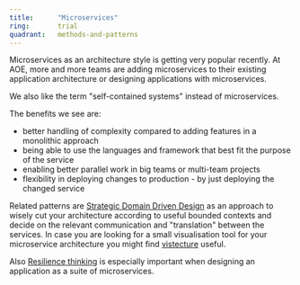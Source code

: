 ```yaml
---
title:      "Microservices"
ring:       trial
quadrant:   methods-and-patterns
---
```


Microservices as an architecture style is getting very popular recently. At AOE, more and more teams are adding microservices to their existing application architecture or designing applications with microservices.

We also like the term "self-contained systems" instead of microservices.

The benefits we see are:

*  better handling of complexity compared to adding features in a monolithic approach
*  being able to use the languages and framework that best fit the purpose of the service
*  enabling better parallel work in big teams or multi-team projects
*  flexibility in deploying changes to production - by just deploying the changed service

Related patterns are [Strategic Domain Driven Design](/methods-and-patterns/strategic-domain-driven-design.html) as an approach to wisely cut your architecture according to useful bounded contexts and decide on the relevant communication and "translation" between the services.
In case you are looking for a small visualisation tool for your microservice architecture you might find [vistecture](https://github.com/AOEpeople/vistecture/) useful.

Also [Resilience thinking](/methods-and-patterns/resilience-thinking.html) is especially important when designing an application as a suite of microservices.
